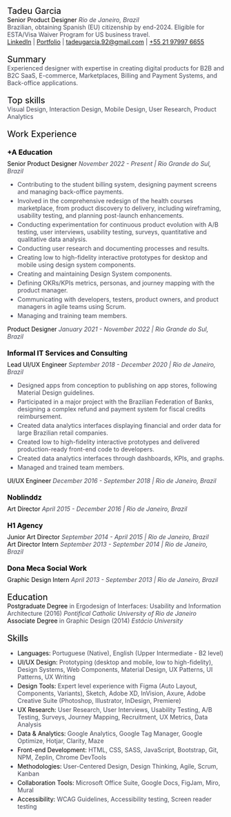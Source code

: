 # Tadeu Garcia
**Senior Product Designer**
*Rio de Janeiro, Brazil*

Brazilian, obtaining Spanish (EU) citizenship by end-2024.
Eligible for ESTA/Visa Waiver Program for US business travel.

[LinkedIn](https://linkedin.com/in/garciatadeu) | [Portfolio](https://tadeugarcia.com) | [tadeugarcia.92@gmail.com](mailto:tadeugarcia.92@gmail.com) | [+55 21 97997 6655](tel:+5521979976655)

## Summary
Experienced designer with expertise in creating digital products for B2B and B2C SaaS, E-commerce, Marketplaces, Billing and Payment Systems, and Back-office applications.

## Top skills
Visual Design, Interaction Design, Mobile Design, User Research, Product Analytics

## Work Experience

### +A Education
**Senior Product Designer**
*November 2022 - Present | Rio Grande do Sul, Brazil*

- Contributing to the student billing system, designing payment screens and managing back-office payments.
- Involved in the comprehensive redesign of the health courses marketplace, from product discovery to delivery, including wireframing, usability testing, and planning post-launch enhancements.
- Conducting experimentation for continuous product evolution with A/B testing, user interviews, usability testing, surveys, quantitative and qualitative data analysis.
- Conducting user research and documenting processes and results.
- Creating low to high-fidelity interactive prototypes for desktop and mobile using design system components.
- Creating and maintaining Design System components.
- Defining OKRs/KPIs metrics, personas, and journey mapping with the product manager.
- Communicating with developers, testers, product owners, and product managers in agile teams using Scrum.
- Managing and training team members.

**Product Designer**
*January 2021 - November 2022 | Rio Grande do Sul, Brazil*


### Informal IT Services and Consulting
**Lead UI/UX Engineer**
*September 2018 - December 2020 | Rio de Janeiro, Brazil*

- Designed apps from conception to publishing on app stores, following Material Design guidelines.
- Participated in a major project with the Brazilian Federation of Banks, designing a complex refund and payment system for fiscal credits reimbursement.
- Created data analytics interfaces displaying financial and order data for large Brazilian retail companies.
- Created low to high-fidelity interactive prototypes and delivered production-ready front-end code to developers.
- Created data analytics interfaces through dashboards, KPIs, and graphs.
- Managed and trained team members.

**UI/UX Engineer**
*December 2016 - September 2018 | Rio de Janeiro, Brazil*

### Noblinddz
**Art Director**
*April 2015 - December 2016 | Rio de Janeiro, Brazil*

### H1 Agency
**Junior Art Director**
*September 2014 - April 2015 | Rio de Janeiro, Brazil*

**Art Director Intern**
*September 2013 - September 2014 | Rio de Janeiro, Brazil*

### Dona Meca Social Work
**Graphic Design Intern**
*April 2013 - September 2013 | Rio de Janeiro, Brazil*

## Education
**Postgraduate Degree** in Ergodesign of Interfaces: Usability and Information Architecture (2016)
*Pontifical Catholic University of Rio de Janeiro*

**Associate Degree** in Graphic Design (2014)
*Estácio University*

## Skills
- **Languages:** Portuguese (Native), English (Upper Intermediate - B2 level)
- **UI/UX Design:** Prototyping (desktop and mobile, low to high-fidelity), Design Systems, Web Components, Material Design, UX Patterns, UI Patterns, UX Writing
- **Design Tools:** Expert level experience with Figma (Auto Layout, Components, Variants), Sketch, Adobe XD, InVision, Axure, Adobe Creative Suite (Photoshop, Illustrator, InDesign, Premiere)
- **UX Research:** User Research, User Interviews, Usability Testing, A/B Testing, Surveys, Journey Mapping, Recruitment, UX Metrics, Data Analysis
- **Data & Analytics:** Google Analytics, Google Tag Manager, Google Optimize, Hotjar, Clarity, Maze
- **Front-end Development:** HTML, CSS, SASS, JavaScript, Bootstrap, Git, NPM, Zeplin, Chrome DevTools
- **Methodologies:** User-Centered Design, Design Thinking, Agile, Scrum, Kanban
- **Collaboration Tools:** Microsoft Office Suite, Google Docs, FigJam, Miro, Mural
- **Accessibility:** WCAG Guidelines, Accessibility testing, Screen reader testing

<style>

h1 {
    margin: 0 !important;
    font-size: 20px !important;
    font-weight: normal !important;
    color: black !important;
}

h2 {
    margin: 20px 0 0 0 !important;
    font-size: 20px !important;
    font-weight: normal !important;
    color: black !important;
}

h3 {
    margin: 20px 0 8px 0 !important;
    font-size: 16px !important;
    font-weight: bolder !important;
    color: black !important;
}

strong {
    font-weight: normal !important;
    color: black !important;
}

p {
    margin: 0 0 0 0 !important;
    font-size: 14px !important;
    color: #444655 !important;
}

em {    
    font-size: 14px;
    color: #444655 !important;
}


li {
    margin: 4px 0 0 0 !important;
    font-size: 14px;
    color: #444655 !important;
}
</style>